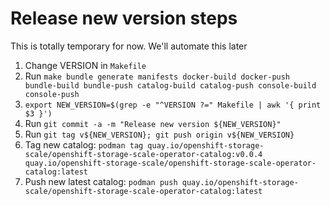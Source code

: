 # Release new version steps

This is totally temporary for now. We'll automate this later

1. Change VERSION in `Makefile`
2. Run `make bundle generate manifests docker-build docker-push bundle-build bundle-push catalog-build catalog-push console-build console-push`
3. `export NEW_VERSION=$(grep -e "^VERSION ?=" Makefile | awk '{ print $3 }')`
4. Run `git commit -a -m "Release new version ${NEW_VERSION}"`
5. Run `git tag v${NEW_VERSION}; git push origin v${NEW_VERSION}`
6. Tag new catalog:
   `podman tag quay.io/openshift-storage-scale/openshift-storage-scale-operator-catalog:v0.0.4 quay.io/openshift-storage-scale/openshift-storage-scale-operator-catalog:latest`
7. Push new latest catalog:
   `podman push quay.io/openshift-storage-scale/openshift-storage-scale-operator-catalog:latest`
